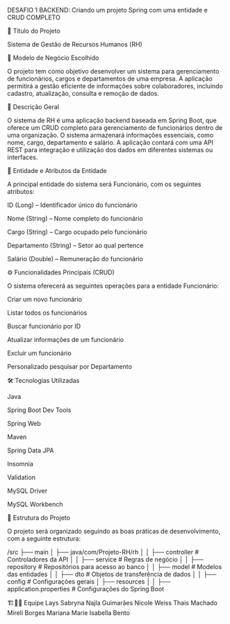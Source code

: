DESAFIO 1 BACKEND: Criando um projeto Spring com uma entidade e CRUD COMPLETO 

📢 Título do Projeto 

Sistema de Gestão de Recursos Humanos (RH) 


🏢 Modelo de Negócio Escolhido 

O projeto tem como objetivo desenvolver um sistema para gerenciamento de funcionários, cargos e departamentos de uma empresa. A aplicação permitirá a gestão eficiente de informações sobre colaboradores, incluindo cadastro, atualização, consulta e remoção de dados. 


📖 Descrição Geral 

O sistema de RH é uma aplicação backend baseada em Spring Boot, que oferece um CRUD completo para gerenciamento de funcionários dentro de uma organização. O sistema armazenará informações essenciais, como nome, cargo, departamento e salário. A aplicação contará com uma API REST para integração e utilização dos dados em diferentes sistemas ou interfaces. 
 

📂 Entidade e Atributos da Entidade 

A principal entidade do sistema será Funcionário, com os seguintes atributos: 

ID (Long) – Identificador único do funcionário 

Nome (String) – Nome completo do funcionário 

Cargo (String) – Cargo ocupado pelo funcionário 

Departamento (String) – Setor ao qual pertence 

Salário (Double) – Remuneração do funcionário 


⚙️ Funcionalidades Principais (CRUD) 

O sistema oferecerá as seguintes operações para a entidade Funcionário: 

Criar um novo funcionário 

Listar todos os funcionários 

Buscar funcionário por ID 

Atualizar informações de um funcionário 

Excluir um funcionário 

Personalizado pesquisar por Departamento 


🛠️ Tecnologias Utilizadas 

Java 

Spring Boot Dev Tools 

Spring Web 

Maven 

Spring Data JPA 

Insomnia 

Validation  

MySQL Driver 

MySQL Workbench 
 

📁 Estrutura do Projeto 

O projeto será organizado seguindo as boas práticas de desenvolvimento, com a seguinte estrutura: 

/src 
├── main 
│   ├── java/com/Projeto-RH/rh 
│   │   ├── controller   # Controladores da API 
│   │   ├── service      # Regras de negócio 
│   │   ├── repository   # Repositórios para acesso ao banco 
│   │   ├── model        # Modelos das entidades 
│   │   ├── dto          # Objetos de transferência de dados 
│   │   ├── config       # Configurações gerais 
│   ├── resources 
│   │   ├── application.properties # Configurações do Spring Boot 
 

🏗👨‍💻 Equipe 
Lays Sabryna
Najla Guimarães
Nicole Weiss
Thais Machado
Mireli Borges
Mariana Marie
Isabella Bento
